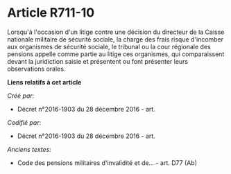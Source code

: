 # Article R711-10

Lorsqu'à l'occasion d'un litige contre une décision du directeur de la Caisse nationale militaire de sécurité sociale, la
charge des frais risque d'incomber aux organismes de sécurité sociale, le tribunal ou la cour régionale des pensions appelle
comme partie au litige ces organismes, qui comparaissent devant la juridiction saisie et présentent ou font présenter leurs
observations orales.

**Liens relatifs à cet article**

_Créé par_:

  - Décret n°2016-1903 du 28 décembre 2016 - art.

_Codifié par_:

  - Décret n°2016-1903 du 28 décembre 2016 - art.

_Anciens textes_:

  - Code des pensions militaires d'invalidité et de... - art. D77 (Ab)
